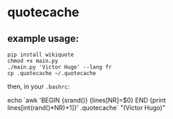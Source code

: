 # quotecache

## example usage:

```
pip install wikiquote
chmod +x main.py
./main.py 'Victor Hugo' --lang fr
cp .quotecache ~/.quotecache
```

then, in your `.bashrc`:

echo \`awk 'BEGIN {srand()} {lines[NR]=$0} END {print lines[int(rand()*NR)+1]}' .quotecache\` "(Victor Hugo)"



